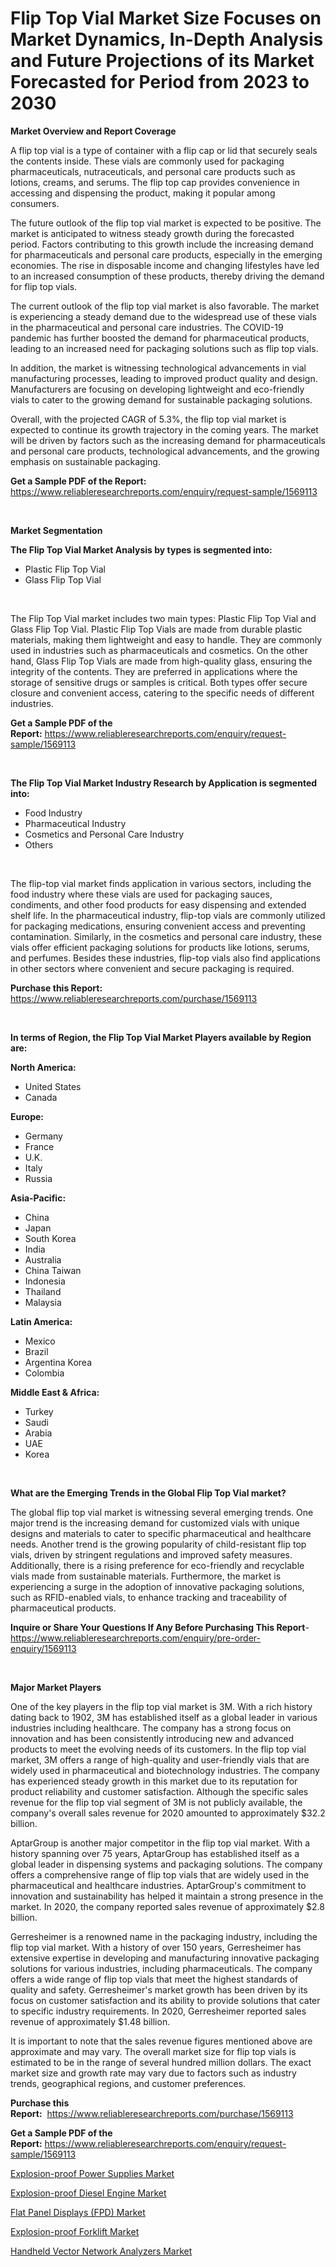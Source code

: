 <p><h1>Flip Top Vial Market Size Focuses on Market Dynamics, In-Depth Analysis and Future Projections of its Market Forecasted for Period from 2023 to 2030</h1></p><p><strong>Market Overview and Report Coverage</strong></p>
<p><p>A flip top vial is a type of container with a flip cap or lid that securely seals the contents inside. These vials are commonly used for packaging pharmaceuticals, nutraceuticals, and personal care products such as lotions, creams, and serums. The flip top cap provides convenience in accessing and dispensing the product, making it popular among consumers.</p><p>The future outlook of the flip top vial market is expected to be positive. The market is anticipated to witness steady growth during the forecasted period. Factors contributing to this growth include the increasing demand for pharmaceuticals and personal care products, especially in the emerging economies. The rise in disposable income and changing lifestyles have led to an increased consumption of these products, thereby driving the demand for flip top vials.</p><p>The current outlook of the flip top vial market is also favorable. The market is experiencing a steady demand due to the widespread use of these vials in the pharmaceutical and personal care industries. The COVID-19 pandemic has further boosted the demand for pharmaceutical products, leading to an increased need for packaging solutions such as flip top vials.</p><p>In addition, the market is witnessing technological advancements in vial manufacturing processes, leading to improved product quality and design. Manufacturers are focusing on developing lightweight and eco-friendly vials to cater to the growing demand for sustainable packaging solutions.</p><p>Overall, with the projected CAGR of 5.3%, the flip top vial market is expected to continue its growth trajectory in the coming years. The market will be driven by factors such as the increasing demand for pharmaceuticals and personal care products, technological advancements, and the growing emphasis on sustainable packaging.</p></p>
<p><strong>Get a Sample PDF of the Report:</strong> <a href="https://www.reliableresearchreports.com/enquiry/request-sample/1569113">https://www.reliableresearchreports.com/enquiry/request-sample/1569113</a></p>
<p>&nbsp;</p>
<p><strong>Market Segmentation</strong></p>
<p><strong>The Flip Top Vial Market Analysis by types is segmented into:</strong></p>
<p><ul><li>Plastic Flip Top Vial</li><li>Glass Flip Top Vial</li></ul></p>
<p>&nbsp;</p>
<p><p>The Flip Top Vial market includes two main types: Plastic Flip Top Vial and Glass Flip Top Vial. Plastic Flip Top Vials are made from durable plastic materials, making them lightweight and easy to handle. They are commonly used in industries such as pharmaceuticals and cosmetics. On the other hand, Glass Flip Top Vials are made from high-quality glass, ensuring the integrity of the contents. They are preferred in applications where the storage of sensitive drugs or samples is critical. Both types offer secure closure and convenient access, catering to the specific needs of different industries.</p></p>
<p><strong>Get a Sample PDF of the Report:</strong>&nbsp;<a href="https://www.reliableresearchreports.com/enquiry/request-sample/1569113">https://www.reliableresearchreports.com/enquiry/request-sample/1569113</a></p>
<p>&nbsp;</p>
<p><strong>The Flip Top Vial Market Industry Research by Application is segmented into:</strong></p>
<p><ul><li>Food Industry</li><li>Pharmaceutical Industry</li><li>Cosmetics and Personal Care Industry</li><li>Others</li></ul></p>
<p>&nbsp;</p>
<p><p>The flip-top vial market finds application in various sectors, including the food industry where these vials are used for packaging sauces, condiments, and other food products for easy dispensing and extended shelf life. In the pharmaceutical industry, flip-top vials are commonly utilized for packaging medications, ensuring convenient access and preventing contamination. Similarly, in the cosmetics and personal care industry, these vials offer efficient packaging solutions for products like lotions, serums, and perfumes. Besides these industries, flip-top vials also find applications in other sectors where convenient and secure packaging is required.</p></p>
<p><strong>Purchase this Report:</strong>&nbsp; <a href="https://www.reliableresearchreports.com/purchase/1569113">https://www.reliableresearchreports.com/purchase/1569113</a></p>
<p>&nbsp;</p>
<p><strong>In terms of Region, the Flip Top Vial Market Players available by Region are:</strong></p>
<p>
    <p> <strong> North America: </strong>
        <ul>
            <li>United States</li>
            <li>Canada</li>
        </ul>
        </p> 
    <p> <strong> Europe: </strong>
        <ul>
            <li>Germany</li>
            <li>France</li>
            <li>U.K.</li>
            <li>Italy</li>
            <li>Russia</li>
        </ul>
        </p> 
    <p> <strong> Asia-Pacific: </strong>
        <ul>
            <li>China</li>
            <li>Japan</li>
            <li>South Korea</li>
            <li>India</li>
            <li>Australia</li>
            <li>China Taiwan</li>
            <li>Indonesia</li>
            <li>Thailand</li>
            <li>Malaysia</li>
        </ul>
        </p> 
    <p> <strong> Latin America: </strong>
        <ul>
            <li>Mexico</li>
            <li>Brazil</li>
            <li>Argentina Korea</li>
            <li>Colombia</li>
        </ul>
        </p> 
    <p> <strong> Middle East & Africa: </strong>
        <ul>
            <li>Turkey</li>
            <li>Saudi</li>
            <li>Arabia</li>
            <li>UAE</li>
            <li>Korea</li>
        </ul>
    </p>
    </p>
<p>&nbsp;</p>
<p><strong>What are the Emerging Trends in the Global Flip Top Vial market?</strong></p>
<p><p>The global flip top vial market is witnessing several emerging trends. One major trend is the increasing demand for customized vials with unique designs and materials to cater to specific pharmaceutical and healthcare needs. Another trend is the growing popularity of child-resistant flip top vials, driven by stringent regulations and improved safety measures. Additionally, there is a rising preference for eco-friendly and recyclable vials made from sustainable materials. Furthermore, the market is experiencing a surge in the adoption of innovative packaging solutions, such as RFID-enabled vials, to enhance tracking and traceability of pharmaceutical products.</p></p>
<p><strong>Inquire or Share Your Questions If Any Before Purchasing This Report</strong>- <a href="https://www.reliableresearchreports.com/enquiry/pre-order-enquiry/1569113">https://www.reliableresearchreports.com/enquiry/pre-order-enquiry/1569113</a></p>
<p>&nbsp;</p>
<p><strong>Major Market Players</strong></p>
<p><p>One of the key players in the flip top vial market is 3M. With a rich history dating back to 1902, 3M has established itself as a global leader in various industries including healthcare. The company has a strong focus on innovation and has been consistently introducing new and advanced products to meet the evolving needs of its customers. In the flip top vial market, 3M offers a range of high-quality and user-friendly vials that are widely used in pharmaceutical and biotechnology industries. The company has experienced steady growth in this market due to its reputation for product reliability and customer satisfaction. Although the specific sales revenue for the flip top vial segment of 3M is not publicly available, the company's overall sales revenue for 2020 amounted to approximately $32.2 billion.</p><p>AptarGroup is another major competitor in the flip top vial market. With a history spanning over 75 years, AptarGroup has established itself as a global leader in dispensing systems and packaging solutions. The company offers a comprehensive range of flip top vials that are widely used in the pharmaceutical and healthcare industries. AptarGroup's commitment to innovation and sustainability has helped it maintain a strong presence in the market. In 2020, the company reported sales revenue of approximately $2.8 billion.</p><p>Gerresheimer is a renowned name in the packaging industry, including the flip top vial market. With a history of over 150 years, Gerresheimer has extensive expertise in developing and manufacturing innovative packaging solutions for various industries, including pharmaceuticals. The company offers a wide range of flip top vials that meet the highest standards of quality and safety. Gerresheimer's market growth has been driven by its focus on customer satisfaction and its ability to provide solutions that cater to specific industry requirements. In 2020, Gerresheimer reported sales revenue of approximately $1.48 billion.</p><p>It is important to note that the sales revenue figures mentioned above are approximate and may vary. The overall market size for flip top vials is estimated to be in the range of several hundred million dollars. The exact market size and growth rate may vary due to factors such as industry trends, geographical regions, and customer preferences.</p></p>
<p><strong>Purchase this Report:</strong>&nbsp;&nbsp;<a href="https://www.reliableresearchreports.com/purchase/1569113">https://www.reliableresearchreports.com/purchase/1569113</a></p>
<p></p>
<p><strong>Get a Sample PDF of the Report:</strong>&nbsp;<a href="https://www.reliableresearchreports.com/enquiry/request-sample/1569113">https://www.reliableresearchreports.com/enquiry/request-sample/1569113</a></p>
<p><p><a href="https://medium.com/@wine.sight.theme/explosion-proof-power-supplies-market-trends-and-market-analysis-forecasted-for-period-2023-2030-3ae1b88a8380">Explosion-proof Power Supplies Market</a></p><p><a href="https://medium.com/@dennismurphy47/explosion-proof-diesel-engine-market-size-market-outlook-and-market-forecast-2023-to-2030-a42bd5687718">Explosion-proof Diesel Engine Market</a></p><p><a href="https://medium.com/@adiroy75486/flat-panel-displays-fpd-market-size-market-outlook-and-market-forecast-2023-to-2030-dc56c13d527a">Flat Panel Displays (FPD) Market</a></p><p><a href="https://medium.com/@vincentalvarez1980/explosion-proof-forklift-market-analysis-its-cagr-market-segmentation-and-global-industry-d9749c1ae21a">Explosion-proof Forklift Market</a></p><p><a href="https://medium.com/@amandagarza17/handheld-vector-network-analyzers-market-exploring-market-share-market-trends-and-future-growth-e994869cf75a">Handheld Vector Network Analyzers Market</a></p></p>